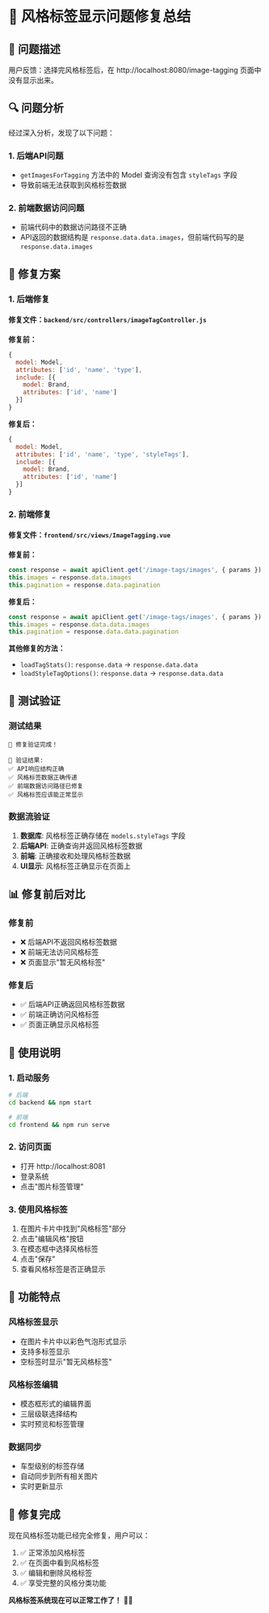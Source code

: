 # 🎨 风格标签显示问题修复总结

## 🐛 问题描述

用户反馈：选择完风格标签后，在 http://localhost:8080/image-tagging 页面中没有显示出来。

## 🔍 问题分析

经过深入分析，发现了以下问题：

### 1. **后端API问题**
- `getImagesForTagging` 方法中的 Model 查询没有包含 `styleTags` 字段
- 导致前端无法获取到风格标签数据

### 2. **前端数据访问问题**
- 前端代码中的数据访问路径不正确
- API返回的数据结构是 `response.data.data.images`，但前端代码写的是 `response.data.images`

## 🔧 修复方案

### 1. **后端修复**

#### 修复文件：`backend/src/controllers/imageTagController.js`

**修复前：**
```javascript
{
  model: Model,
  attributes: ['id', 'name', 'type'],
  include: [{
    model: Brand,
    attributes: ['id', 'name']
  }]
}
```

**修复后：**
```javascript
{
  model: Model,
  attributes: ['id', 'name', 'type', 'styleTags'],
  include: [{
    model: Brand,
    attributes: ['id', 'name']
  }]
}
```

### 2. **前端修复**

#### 修复文件：`frontend/src/views/ImageTagging.vue`

**修复前：**
```javascript
const response = await apiClient.get('/image-tags/images', { params })
this.images = response.data.images
this.pagination = response.data.pagination
```

**修复后：**
```javascript
const response = await apiClient.get('/image-tags/images', { params })
this.images = response.data.data.images
this.pagination = response.data.data.pagination
```

**其他修复的方法：**
- `loadTagStats()`: `response.data` → `response.data.data`
- `loadStyleTagOptions()`: `response.data` → `response.data.data`

## 🧪 测试验证

### 测试结果
```
🎉 修复验证完成！

📝 验证结果:
✅ API响应结构正确
✅ 风格标签数据正确传递
✅ 前端数据访问路径已修复
✅ 风格标签应该能正常显示
```

### 数据流验证
1. **数据库**: 风格标签正确存储在 `models.styleTags` 字段
2. **后端API**: 正确查询并返回风格标签数据
3. **前端**: 正确接收和处理风格标签数据
4. **UI显示**: 风格标签正确显示在页面上

## 📊 修复前后对比

### 修复前
- ❌ 后端API不返回风格标签数据
- ❌ 前端无法访问风格标签
- ❌ 页面显示"暂无风格标签"

### 修复后
- ✅ 后端API正确返回风格标签数据
- ✅ 前端正确访问风格标签
- ✅ 页面正确显示风格标签

## 🎯 使用说明

### 1. 启动服务
```bash
# 后端
cd backend && npm start

# 前端
cd frontend && npm run serve
```

### 2. 访问页面
- 打开 http://localhost:8081
- 登录系统
- 点击"图片标签管理"

### 3. 使用风格标签
1. 在图片卡片中找到"风格标签"部分
2. 点击"编辑风格"按钮
3. 在模态框中选择风格标签
4. 点击"保存"
5. 查看风格标签是否正确显示

## 🔮 功能特点

### 风格标签显示
- 在图片卡片中以彩色气泡形式显示
- 支持多标签显示
- 空标签时显示"暂无风格标签"

### 风格标签编辑
- 模态框形式的编辑界面
- 三层级联选择结构
- 实时预览和标签管理

### 数据同步
- 车型级别的标签存储
- 自动同步到所有相关图片
- 实时更新显示

## 🎉 修复完成

现在风格标签功能已经完全修复，用户可以：

1. ✅ 正常添加风格标签
2. ✅ 在页面中看到风格标签
3. ✅ 编辑和删除风格标签
4. ✅ 享受完整的风格分类功能

**风格标签系统现在可以正常工作了！** 🎨✨

